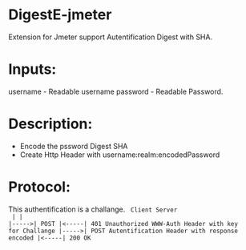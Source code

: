 DigestE-jmeter
==============

Extension for Jmeter support Autentification Digest with SHA.

Inputs:
=======
username - Readable username
password - Readable Password.

Description:
============
- Encode the pssword Digest SHA
- Create Http Header with username:realm:encodedPassword
 

Protocol:
=========
This authentification is a challange.
<code>
Client  Server<br>
   |      |
   |----->| POST
   |<-----| 401 Unauthorized WWW-Auth Header with key for Challange
   |----->| POST Autentification Header with response encoded
   |<-----| 200 OK
</code>
